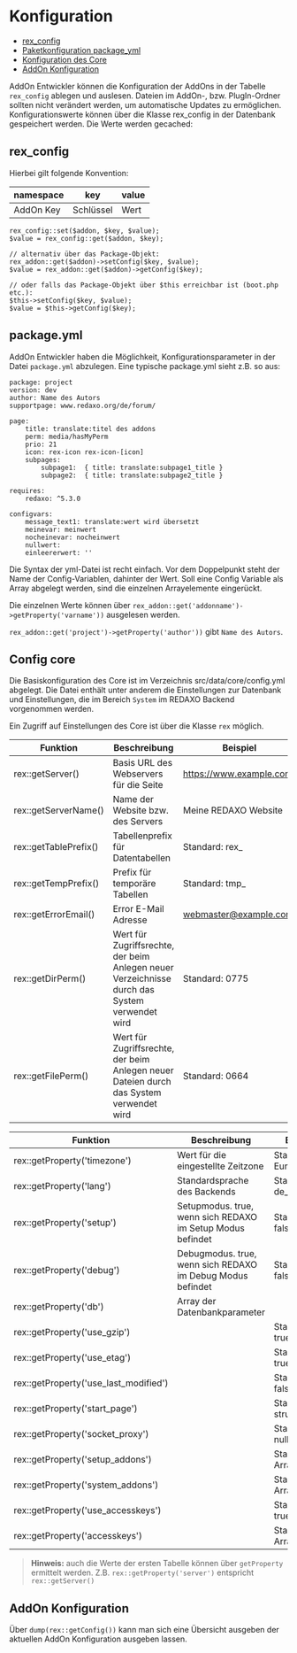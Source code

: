 # Konfiguration
- [rex_config](#rex_config)
- [Paketkonfiguration package_yml](#package_yml)
- [Konfiguration des Core](#core)
- [AddOn Konfiguration](#addon_config)


AddOn Entwickler können die Konfiguration der AddOns in der Tabelle `rex_config` ablegen und auslesen. Dateien im AddOn-, bzw. PlugIn-Ordner sollten nicht verändert werden, um automatische Updates zu ermöglichen. Konfigurationswerte können über die Klasse rex_config in der Datenbank gespeichert werden. Die Werte werden gecached:

<a name="rex_config"></a>
## rex_config

Hierbei gilt folgende Konvention:

namespace |key |value
------------- | ------------- | -------------
AddOn Key |Schlüssel |Wert

```
rex_config::set($addon, $key, $value);
$value = rex_config::get($addon, $key);

// alternativ über das Package-Objekt:
rex_addon::get($addon)->setConfig($key, $value);
$value = rex_addon::get($addon)->getConfig($key);

// oder falls das Package-Objekt über $this erreichbar ist (boot.php etc.):
$this->setConfig($key, $value);
$value = $this->getConfig($key);
``` 

<a name="package_yml"></a>
## package.yml

AddOn Entwickler haben die Möglichkeit, Konfigurationsparameter in der Datei `package.yml` abzulegen. Eine typische package.yml sieht z.B. so aus:

```
package: project
version: dev
author: Name des Autors
supportpage: www.redaxo.org/de/forum/

page:
    title: translate:titel des addons
    perm: media/hasMyPerm
    prio: 21
    icon: rex-icon rex-icon-[icon]
    subpages:
        subpage1:  { title: translate:subpage1_title }
        subpage2:  { title: translate:subpage2_title }

requires:
    redaxo: ^5.3.0

configvars:
    message_text1: translate:wert wird übersetzt
    meinevar: meinwert
    nocheinevar: nocheinwert
    nullwert:        
    einleererwert: ''
```

Die Syntax der yml-Datei ist recht einfach. Vor dem Doppelpunkt steht der Name der Config-Variablen, dahinter der Wert. Soll eine Config Variable als Array abgelegt werden, sind die einzelnen Arrayelemente eingerückt.

Die einzelnen Werte können über `rex_addon::get('addonname')->getProperty('varname'))` ausgelesen werden.

`rex_addon::get('project')->getProperty('author'))` gibt `Name des Autors`.


<a name="core"></a>
## Config core

Die Basiskonfiguration des Core ist im Verzeichnis src/data/core/config.yml abgelegt. Die Datei enthält unter anderem die Einstellungen zur Datenbank und Einstellungen, die im Bereich `System` im REDAXO Backend vorgenommen werden.

Ein Zugriff auf Einstellungen des Core ist über die Klasse `rex` möglich.

Funktion | Beschreibung | Beispiel
------------- | ------------- | -------------
rex::getServer() |Basis URL des Webservers für die Seite |https://www.example.com/
rex::getServerName() |Name der Website bzw. des Servers |Meine REDAXO Website
rex::getTablePrefix() |Tabellenprefix für Datentabellen |Standard: rex_
rex::getTempPrefix() |Prefix für temporäre Tabellen |Standard: tmp_
rex::getErrorEmail() |Error E-Mail Adresse |webmaster@example.com
rex::getDirPerm() |Wert für Zugriffsrechte, der beim Anlegen neuer Verzeichnisse durch das System verwendet wird |Standard: 0775
rex::getFilePerm() |Wert für Zugriffsrechte, der beim Anlegen neuer Dateien durch das System verwendet wird |Standard: 0664

Funktion | Beschreibung | Beispiel
------------- | ------------- | -------------
rex::getProperty('timezone') |Wert für die eingestellte Zeitzone |Standard: Europe/Berlin
rex::getProperty('lang') |Standardsprache des Backends |Standard: de_de
rex::getProperty('setup') |Setupmodus. true, wenn sich REDAXO im Setup Modus befindet |Standard: false
rex::getProperty('debug') |Debugmodus. true, wenn sich REDAXO im Debug Modus befindet |Standard: false
rex::getProperty('db') |Array der Datenbankparameter |
rex::getProperty('use_gzip') | |Standard: true
rex::getProperty('use_etag') | |Standard: true
rex::getProperty('use_last_modified') | |Standard: false
rex::getProperty('start_page') | |Standard: structure
rex::getProperty('socket_proxy') | |Standard: null
rex::getProperty('setup_addons') | |Standard: Array
rex::getProperty('system_addons') | |Standard: Array
rex::getProperty('use_accesskeys') | |Standard: true
rex::getProperty('accesskeys') | |Standard: Array

> **Hinweis:** auch die Werte der ersten Tabelle können über `getProperty` ermittelt werden. Z.B. `rex::getProperty('server')` entspricht `rex::getServer()`

<a name="addon_config"></a>
## AddOn Konfiguration

Über `dump(rex::getConfig())` kann man sich eine Übersicht ausgeben der aktuellen AddOn Konfiguration ausgeben lassen.